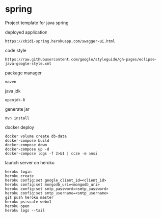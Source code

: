 # spring
Project template for java spring

deployed application
````
https://xbidi-spring.herokuapp.com/swagger-ui.html
````
code style
````
https://raw.githubusercontent.com/google/styleguide/gh-pages/eclipse-java-google-style.xml
````
package manager
````
maven
````
java jdk
````
openjdk-8
````

generate jar
````
mvn install
````

docker deploy
````
docker volume create db-data
docker-compose build
docker-compose down
docker-compose up -d
docker-compose logs -f 2>&1 | ccze -m ansi
````
launch server on heroku
````
heroku login
heroku create
heroku config:set google_client_id=<client_id>
heroku config:set mongodb_uri=<mongodb_uri>
heroku config:set smtp_password=<smtp_password>
heroku config:set smtp_username=<smtp_username>
git push heroku master
heroku ps:scale web=1
heroku open
heroku logs --tail
````

